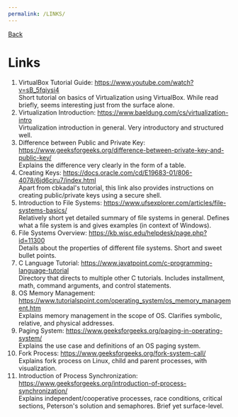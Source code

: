 ```yaml
---
permalink: /LINKS/
---
```


[Back](https://kalooshfv.github.io/os222/)
<br>

# Links

1. VirtualBox Tutorial Guide: https://www.youtube.com/watch?v=sB_5fqiysi4 <br>
Short tutorial on basics of Virtualization using VirtualBox. While read briefly, seems interesting just from the surface alone.
2. Virtualization Introduction: https://www.baeldung.com/cs/virtualization-intro <br>
Virtualization introduction in general. Very introductory and structured well. <br>
3. Difference between Public and Private Key: https://www.geeksforgeeks.org/difference-between-private-key-and-public-key/ <br>
Explains the difference very clearly in the form of a table. <br>
4. Creating Keys: https://docs.oracle.com/cd/E19683-01/806-4078/6jd6cjru7/index.html <br>
Apart from cbkadal's tutorial, this link also provides instructions on creating public/private keys using a secure shell. <br>
5. Introduction to File Systems: https://www.ufsexplorer.com/articles/file-systems-basics/ <br>
Relatively short yet detailed summary of file systems in general. Defines what a file system is and gives examples (in context of Windows). <br>
6. File Systems Overview: https://kb.wisc.edu/helpdesk/page.php?id=11300 <br>
Details about the properties of different file systems. Short and sweet bullet points.
7. C Language Tutorial: https://www.javatpoint.com/c-programming-language-tutorial <br>
Directory that directs to multiple other C tutorials. Includes installment, math, command arguments, and control statements.
8. OS Memory Management: https://www.tutorialspoint.com/operating_system/os_memory_management.htm <br>
Explains memory management in the scope of OS. Clarifies symbolic, relative, and physical addresses.
9. Paging System: https://www.geeksforgeeks.org/paging-in-operating-system/ <br>
Explains the use case and definitions of an OS paging system.
10. Fork Process: https://www.geeksforgeeks.org/fork-system-call/ <br>
Explains fork process on Linux, child and parent processes, with visualization.
11. Introduction of Process Synchronization: https://www.geeksforgeeks.org/introduction-of-process-synchronization/ <br>
Explains independent/cooperative processes, race conditions, critical sections, Peterson's solution and semaphores. Brief yet surface-level. <br>

